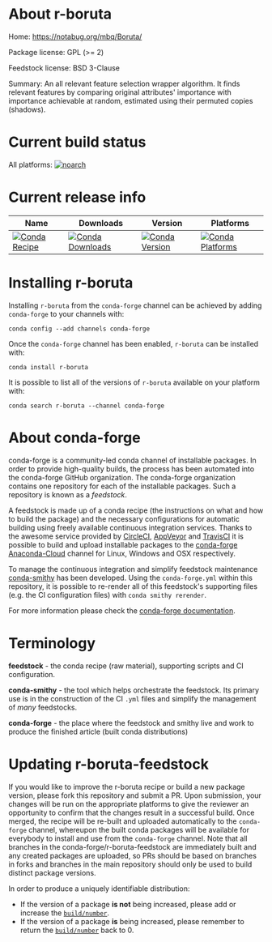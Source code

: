 About r-boruta
==============

Home: https://notabug.org/mbq/Boruta/

Package license: GPL (>= 2)

Feedstock license: BSD 3-Clause

Summary: An all relevant feature selection wrapper algorithm. It finds relevant features by comparing original attributes' importance with importance achievable at random, estimated using their permuted copies (shadows).



Current build status
====================

All platforms:
[![noarch](https://img.shields.io/circleci/project/github/conda-forge/r-boruta-feedstock/master.svg?label=noarch)](https://circleci.com/gh/conda-forge/r-boruta-feedstock)

Current release info
====================

| Name | Downloads | Version | Platforms |
| --- | --- | --- | --- |
| [![Conda Recipe](https://img.shields.io/badge/recipe-r--boruta-green.svg)](https://anaconda.org/conda-forge/r-boruta) | [![Conda Downloads](https://img.shields.io/conda/dn/conda-forge/r-boruta.svg)](https://anaconda.org/conda-forge/r-boruta) | [![Conda Version](https://img.shields.io/conda/vn/conda-forge/r-boruta.svg)](https://anaconda.org/conda-forge/r-boruta) | [![Conda Platforms](https://img.shields.io/conda/pn/conda-forge/r-boruta.svg)](https://anaconda.org/conda-forge/r-boruta) |

Installing r-boruta
===================

Installing `r-boruta` from the `conda-forge` channel can be achieved by adding `conda-forge` to your channels with:

```
conda config --add channels conda-forge
```

Once the `conda-forge` channel has been enabled, `r-boruta` can be installed with:

```
conda install r-boruta
```

It is possible to list all of the versions of `r-boruta` available on your platform with:

```
conda search r-boruta --channel conda-forge
```


About conda-forge
=================

conda-forge is a community-led conda channel of installable packages.
In order to provide high-quality builds, the process has been automated into the
conda-forge GitHub organization. The conda-forge organization contains one repository
for each of the installable packages. Such a repository is known as a *feedstock*.

A feedstock is made up of a conda recipe (the instructions on what and how to build
the package) and the necessary configurations for automatic building using freely
available continuous integration services. Thanks to the awesome service provided by
[CircleCI](https://circleci.com/), [AppVeyor](https://www.appveyor.com/)
and [TravisCI](https://travis-ci.org/) it is possible to build and upload installable
packages to the [conda-forge](https://anaconda.org/conda-forge)
[Anaconda-Cloud](https://anaconda.org/) channel for Linux, Windows and OSX respectively.

To manage the continuous integration and simplify feedstock maintenance
[conda-smithy](https://github.com/conda-forge/conda-smithy) has been developed.
Using the ``conda-forge.yml`` within this repository, it is possible to re-render all of
this feedstock's supporting files (e.g. the CI configuration files) with ``conda smithy rerender``.

For more information please check the [conda-forge documentation](https://conda-forge.org/docs/).

Terminology
===========

**feedstock** - the conda recipe (raw material), supporting scripts and CI configuration.

**conda-smithy** - the tool which helps orchestrate the feedstock.
                   Its primary use is in the construction of the CI ``.yml`` files
                   and simplify the management of *many* feedstocks.

**conda-forge** - the place where the feedstock and smithy live and work to
                  produce the finished article (built conda distributions)


Updating r-boruta-feedstock
===========================

If you would like to improve the r-boruta recipe or build a new
package version, please fork this repository and submit a PR. Upon submission,
your changes will be run on the appropriate platforms to give the reviewer an
opportunity to confirm that the changes result in a successful build. Once
merged, the recipe will be re-built and uploaded automatically to the
`conda-forge` channel, whereupon the built conda packages will be available for
everybody to install and use from the `conda-forge` channel.
Note that all branches in the conda-forge/r-boruta-feedstock are
immediately built and any created packages are uploaded, so PRs should be based
on branches in forks and branches in the main repository should only be used to
build distinct package versions.

In order to produce a uniquely identifiable distribution:
 * If the version of a package **is not** being increased, please add or increase
   the [``build/number``](https://conda.io/docs/user-guide/tasks/build-packages/define-metadata.html#build-number-and-string).
 * If the version of a package **is** being increased, please remember to return
   the [``build/number``](https://conda.io/docs/user-guide/tasks/build-packages/define-metadata.html#build-number-and-string)
   back to 0.
